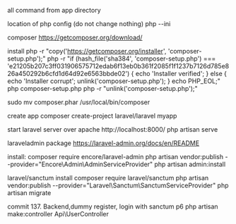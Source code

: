 all command from app directory

location of php config (do not change nothing)
 php --ini

composer  https://getcomposer.org/download/

install
php -r "copy('https://getcomposer.org/installer', 'composer-setup.php');"
php -r "if (hash_file('sha384', 'composer-setup.php') === 'e21205b207c3ff031906575712edab6f13eb0b361f2085f1f1237b7126d785e826a450292b6cfd1d64d92e6563bbde02') { echo 'Installer verified'; } else { echo 'Installer corrupt'; unlink('composer-setup.php'); } echo PHP_EOL;"
php composer-setup.php
php -r "unlink('composer-setup.php');"

sudo mv composer.phar /usr/local/bin/composer

create app
composer create-project laravel/laravel myapp


start laravel server over apache http://localhost:8000/
php artisan serve

laraveladmin package
https://laravel-admin.org/docs/en/README


install:
composer require encore/laravel-admin
php artisan vendor:publish --provider="Encore\Admin\AdminServiceProvider"
php artisan admin:install

laravel/sanctum install
composer require laravel/sanctum
php artisan vendor:publish --provider="Laravel\Sanctum\SanctumServiceProvider"
php artisan migrate

commit 137. Backend,dummy register, login with sanctum p6
php artisan make:controller Api\\UserController